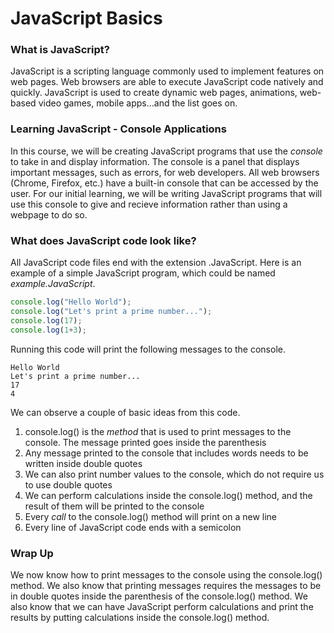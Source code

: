 # JavaScript Basics

### What is JavaScript?

JavaScript is a scripting language commonly used to implement features on web pages. Web browsers are able to execute JavaScript code natively and quickly. JavaScript is used to create dynamic web pages, animations, web-based video games, mobile apps...and the list goes on.

### Learning JavaScript - Console Applications

In this course, we will be creating JavaScript programs that use the *console* to take in and display information. The console is a panel that displays important messages, such as errors, for web developers. All web browsers (Chrome, Firefox, etc.) have a built-in console that can be accessed by the user. For our initial learning, we will be writing JavaScript programs that will use this console to give and recieve information rather than using a webpage to do so. 

### What does JavaScript code look like?

All JavaScript code files end with the extension .JavaScript. Here is an example of a simple JavaScript program, which could be named *example.JavaScript*.

```javascript
console.log("Hello World");
console.log("Let's print a prime number...");
console.log(17);
console.log(1+3);
```

Running this code will print the following messages to the console.
```
Hello World
Let's print a prime number...
17
4
```

We can observe a couple of basic ideas from this code.

1. console.log() is the *method* that is used to print messages to the console. The message printed goes inside the parenthesis
2. Any message printed to the console that includes words needs to be written inside double quotes
3. We can also print number values to the console, which do not require us to use double quotes
4. We can perform calculations inside the console.log() method, and the result of them will be printed to the console
5. Every *call* to the console.log() method will print on a new line
6. Every line of JavaScript code ends with a semicolon

### Wrap Up

We now know how to print messages to the console using the console.log() method. We also know that printing messages requires the messages to be in double quotes inside the parenthesis of the console.log() method. We also know that we can have JavaScript perform calculations and print the results by putting calculations inside the console.log() method. 